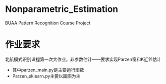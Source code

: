 # Nonparametric_Estimation
 BUAA Pattern Recognition Course Project
# 作业要求
北航模式识别课程第一次大作业，非参数估计——要求实现Parzen窗和K近邻估计</br>
* 其中parzen_main.py是主要运行函数
* Parzen_sklearn.py主要以画图为主